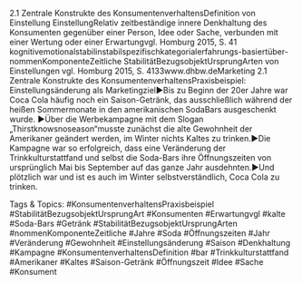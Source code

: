 2.1 Zentrale Konstrukte des KonsumentenverhaltensDefinition von Einstellung
EinstellungRelativ zeitbeständige innere Denkhaltung des Konsumenten gegenüber einer Person, Idee oder Sache, verbunden mit einer Wertung oder einer Erwartungvgl. Homburg 2015, S. 41
kognitivemotionalstabilinstabilspezifischkategorialerfahrungs-basiertüber-nommenKomponenteZeitliche StabilitätBezugsobjektUrsprungArten von Einstellungen
vgl. Homburg 2015, S. 4133www.dhbw.deMarketing
2.1 Zentrale Konstrukte des KonsumentenverhaltensPraxisbeispiel: Einstellungsänderung als Marketingziel►Bis zu Beginn der 20er Jahre war Coca Cola häufig noch ein Saison-Getränk, das ausschließlich während der heißen Sommermonate in den amerikanischen SodaBars ausgeschenkt wurde. ►Über die Werbekampagne mit dem Slogan „Thirstknowsnoseason“musste zunächst die alte Gewohnheit der Amerikaner geändert werden, im Winter nichts Kaltes zu trinken.►Die Kampagne war so erfolgreich, dass eine Veränderung der Trinkkulturstattfand und selbst die Soda-Bars ihre Öffnungszeiten von ursprünglich Mai bis September auf das ganze Jahr ausdehnten.►Und plötzlich war und ist es auch im Winter selbstverständlich, Coca Cola zu trinken.

   Tags & Topics:
   #KonsumentenverhaltensPraxisbeispiel
   #StabilitätBezugsobjektUrsprungArt
   #Konsumenten
   #Erwartungvgl
   #kalte
   #Soda-Bars
   #Getränk
   #StabilitätBezugsobjektUrsprungArten
   #nommenKomponenteZeitliche
   #Jahre
   #Soda
   #Öffnungszeiten
   #Jahr
   #Veränderung
   #Gewohnheit
   #Einstellungsänderung
   #Saison
   #Denkhaltung
   #Kampagne
   #KonsumentenverhaltensDefinition
   #bar
   #Trinkkulturstattfand
   #Amerikaner
   #Kaltes
   #Saison-Getränk
   #Öffnungszeit
   #Idee
   #Sache
   #Konsument
